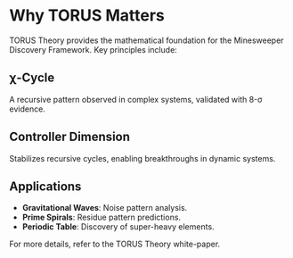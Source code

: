 # Why TORUS Matters

TORUS Theory provides the mathematical foundation for the Minesweeper Discovery Framework. Key principles include:

## χ-Cycle
A recursive pattern observed in complex systems, validated with 8-σ evidence.

## Controller Dimension
Stabilizes recursive cycles, enabling breakthroughs in dynamic systems.

## Applications
- **Gravitational Waves**: Noise pattern analysis.
- **Prime Spirals**: Residue pattern predictions.
- **Periodic Table**: Discovery of super-heavy elements.

For more details, refer to the TORUS Theory white-paper.
